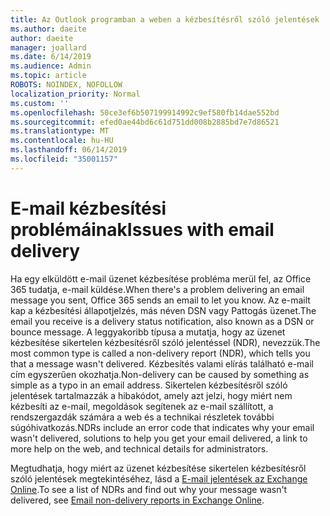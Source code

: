 ```yaml
---
title: Az Outlook programban a weben a kézbesítésről szóló jelentések
ms.author: daeite
author: daeite
manager: joallard
ms.date: 6/14/2019
ms.audience: Admin
ms.topic: article
ROBOTS: NOINDEX, NOFOLLOW
localization_priority: Normal
ms.custom: ''
ms.openlocfilehash: 50ce3ef6b507199914992c9ef580fb14dae552bd
ms.sourcegitcommit: efed0ae44bd6c61d751dd008b2885bd7e7d86521
ms.translationtype: MT
ms.contentlocale: hu-HU
ms.lasthandoff: 06/14/2019
ms.locfileid: "35001157"
---
```

# <a name="issues-with-email-delivery"></a><span data-ttu-id="f1365-102">E-mail kézbesítési problémáinak</span><span class="sxs-lookup"><span data-stu-id="f1365-102">Issues with email delivery</span></span>

<span data-ttu-id="f1365-103">Ha egy elküldött e-mail üzenet kézbesítése probléma merül fel, az Office 365 tudatja, e-mail küldése.</span><span class="sxs-lookup"><span data-stu-id="f1365-103">When there's a problem delivering an email message you sent, Office 365 sends an email to let you know.</span></span> <span data-ttu-id="f1365-104">Az e-mailt kap a kézbesítési állapotjelzés, más néven DSN vagy Pattogás üzenet.</span><span class="sxs-lookup"><span data-stu-id="f1365-104">The email you receive is a delivery status notification, also known as a DSN or bounce message.</span></span> <span data-ttu-id="f1365-105">A leggyakoribb típusa a mutatja, hogy az üzenet kézbesítése sikertelen kézbesítésről szóló jelentéssel (NDR), nevezzük.</span><span class="sxs-lookup"><span data-stu-id="f1365-105">The most common type is called a non-delivery report (NDR), which tells you that a message wasn't delivered.</span></span> <span data-ttu-id="f1365-106">Kézbesítés valami elírás található e-mail cím egyszerűen okozhatja.</span><span class="sxs-lookup"><span data-stu-id="f1365-106">Non-delivery can be caused by something as simple as a typo in an email address.</span></span> <span data-ttu-id="f1365-107">Sikertelen kézbesítésről szóló jelentések tartalmazzák a hibakódot, amely azt jelzi, hogy miért nem kézbesíti az e-mail, megoldások segítenek az e-mail szállított, a rendszergazdák számára a web és a technikai részletek további súgóhivatkozás.</span><span class="sxs-lookup"><span data-stu-id="f1365-107">NDRs include an error code that indicates why your email wasn't delivered, solutions to help you get your email delivered, a link to more help on the web, and technical details for administrators.</span></span>

<span data-ttu-id="f1365-108">Megtudhatja, hogy miért az üzenet kézbesítése sikertelen kézbesítésről szóló jelentések megtekintéséhez, lásd a [E-mail jelentések az Exchange Online](https://docs.microsoft.com/exchange/mail-flow-best-practices/non-delivery-reports-in-exchange-online/non-delivery-reports-in-exchange-online).</span><span class="sxs-lookup"><span data-stu-id="f1365-108">To see a list of NDRs and find out why your message wasn't delivered, see [Email non-delivery reports in Exchange Online](https://docs.microsoft.com/exchange/mail-flow-best-practices/non-delivery-reports-in-exchange-online/non-delivery-reports-in-exchange-online).</span></span>